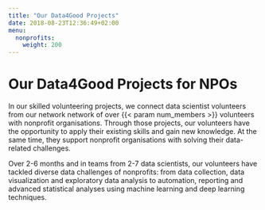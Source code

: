 ```yaml
---
title: "Our Data4Good Projects"
date: 2018-08-23T12:36:49+02:00
menu:
  nonprofits:
    weight: 200
---
```

# Our Data4Good Projects for NPOs

In our skilled volunteering projects, we connect data scientist volunteers from our network network of over {{< param num_members >}} volunteers with nonprofit organisations. Through those projects, our volunteers have the opportunity to apply their existing skills and gain new knowledge. At the same time, they support nonprofit organisations with solving their data-related challenges. 

Over 2-6 months and in teams from 2-7 data scientists, our volunteers have tackled diverse data challenges of nonprofits: from data collection, data visualization and exploratory data analysis to automation, reporting and advanced statistical analyses using machine learning and deep learning techniques. 

